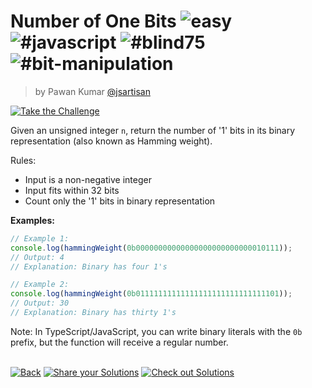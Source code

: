<!--info-header-start--><h1>Number of One Bits <img src="https://img.shields.io/badge/-easy-7aad0c" alt="easy"/> <img src="https://img.shields.io/badge/-%23javascript-999" alt="#javascript"/> <img src="https://img.shields.io/badge/-%23blind75-999" alt="#blind75"/> <img src="https://img.shields.io/badge/-%23bit--manipulation-999" alt="#bit-manipulation"/></h1><blockquote><p>by Pawan Kumar <a href="https://github.com/jsartisan" target="_blank">@jsartisan</a></p></blockquote><p><a href="https://frontend-challenges.com/challenges/327-number-of-one-bits" target="_blank"><img src="https://img.shields.io/badge/-Take%20the%20Challenge-0d99ff?logo=javascript&logoColor=white" alt="Take the Challenge"/></a> </p><!--info-header-end-->

Given an unsigned integer `n`, return the number of '1' bits in its binary representation (also known as Hamming weight).

Rules:

- Input is a non-negative integer
- Input fits within 32 bits
- Count only the '1' bits in binary representation

**Examples:**

```typescript
// Example 1:
console.log(hammingWeight(0b00000000000000000000000000010111));
// Output: 4
// Explanation: Binary has four 1's

// Example 2:
console.log(hammingWeight(0b01111111111111111111111111111101));
// Output: 30
// Explanation: Binary has thirty 1's
```

Note: In TypeScript/JavaScript, you can write binary literals with the `0b` prefix, but the function will receive a regular number.

<!--info-footer-start--><br><a href="../../README.md" target="_blank"><img src="https://img.shields.io/badge/-Back-grey" alt="Back"/></a> <a href="https://github.com/jsartisan/frontend-challenges/issues/new?template=answer.md&labels=answer,327,undefined&title=327%20-%20Number%20of%20One%20Bits%20-%20undefined&body=" target="_blank"><img src="https://img.shields.io/badge/-Share%20your%20Solutions-teal" alt="Share your Solutions"/></a> <a href="https://github.com/jsartisan/frontend-challenges/issues?q=label%3A327+label%3Aanswer+sort%3Areactions-%2B1-desc" target="_blank"><img src="https://img.shields.io/badge/-Check%20out%20Solutions-de5a77?logo=awesome-lists&logoColor=white" alt="Check out Solutions"/></a> <!--info-footer-end-->
